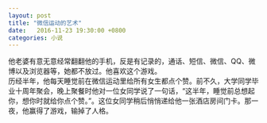 ```yaml
---
layout: post
title: "微信运动的艺术"
date:   2016-11-23 19:30:00 +0800
categories: 小说
---
```

他老婆有意无意经常翻翻他的手机，反是有记录的，通话、短信、微信、QQ、微博以及浏览器等，她都不放过。他喜欢这个游戏。  
历经半年，他每天睡觉前在微信运动里给所有女生都点个赞。前不久，大学同学毕业十周年聚会，晚上聚餐时他对一位女同学说了一句话，“这半年，睡觉前总想起你，想你时就给你点个赞。”。这位女同学稍后悄悄递给他一张酒店房间门卡。那一夜，他赢得了游戏，输掉了人格。


